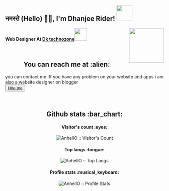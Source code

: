 <h2>नमस्ते (Hello) 👋🏻, I'm Dhanjee Rider! <img src="https://media.giphy.com/media/12oufCB0MyZ1Go/giphy.gif" width="50"></h2>
<img align='right' src="https://media.giphy.com/media/M9gbBd9nbDrOTu1Mqx/giphy.gif" width="110" border-radius="10px">
<p><b>Web Designer At <a href="http://www.dktechnozone.in">Dk technozone</a><img src="https://media.giphy.com/media/WUlplcMpOCEmTGBtBW/giphy.gif" width="40px"> 
</b></p>

<br />
<h2 align="center">You can reach me at :alien:</h2>

<p align="center">

you can contact me iff you have any problem on your website and apps i am also a website designer on blogger
<br>
<button><a href="https://telegram.me/dhanjeerider">Hire me </a></button>


<br>    
  <a href="https://www.instagram.com/dhanjeerider1"> <i class="fa-brands fa-instagram"></i>
  </a>
  
  <a href="https://facebook.com/dhanjeerider"> <i class="fa-brands fa-facebook"></i> </a>
  
   <a href="https://youtube.com/dhanjeerider">  <i class="fa-brands fa-youtube"></i> </a>
   
    

<link rel="stylesheet" href="https://cdn.jsdelivr.net/gh/dhanjeerider/dhanjeerider@main/Style.css">

 </p>
 
<h2 align="center">Github stats :bar_chart:</h2>

<h4 align="center">Visitor's count :eyes:</h4>

<p align="center"><img src="https://profile-counter.glitch.me/{AnhellO}/count.svg" alt="AnhellO :: Visitor's Count" /></p>

<h4 align="center">Top langs :tongue:</h4>

<p align="center"><img src="https://github-readme-stats.vercel.app/api/top-langs/?username=dhanjeerider&langs_count=10&theme=tokyonight&layout=compact" alt="AnhellO :: Top Langs" /></p>

<h4 align="center">Profile stats :musical_keyboard:</h4>

<p align="center"><img src="https://github-readme-stats.vercel.app/api?username=dhanjeerider&show_icons=true&theme=synthwave" alt="AnhellO :: Profile Stats" /></p>

 
